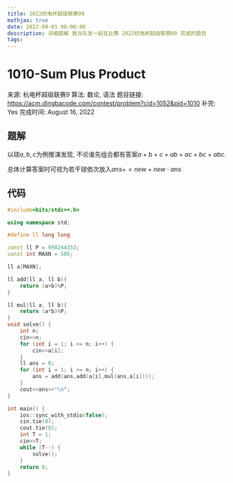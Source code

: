 ```yaml
---
title: 2022杭电杯超级联赛09
mathjax: true
date: 2022-09-01 00:00:00
description: 详细题解 我与队友一起在比赛 2022杭电杯超级联赛09 完成的题目
tags:
---
```

# 1010-Sum Plus Product

来源: 杭电杯超级联赛9
算法: 数论, 语法
题目链接: https://acm.dingbacode.com/contest/problem?cid=1052&pid=1010
补完: Yes
完成时间: August 16, 2022

## 题解

以球$a,b,c$为例推演发现, 不论谁先组合都有答案$a+b+c+ab+ac+bc+abc$.

总体计算答案时可视为若干球依次放入$ans +=new+new\cdot ans$

## 代码

```cpp
#include<bits/stdc++.h>

using namespace std;

#define ll long long

const ll P = 998244353;
const int MAXN = 505;

ll a[MAXN];

ll add(ll a, ll b){
    return (a+b)%P;
}

ll mul(ll a, ll b){
    return (a*b)%P;
}
void solve() {
    int n;
    cin>>n;
    for (int i = 1; i <= n; i++) {
        cin>>a[i];
    }
    ll ans = 0;
    for (int i = 1; i <= n; i++) {
        ans = add(ans,add(a[i],mul(ans,a[i])));
    }
    cout<<ans<<"\n";
}

int main() {
    ios::sync_with_stdio(false);
    cin.tie(0);
    cout.tie(0);
    int T = 1;
    cin>>T;
    while (T--) {
        solve();
    }
    return 0;
}
```
